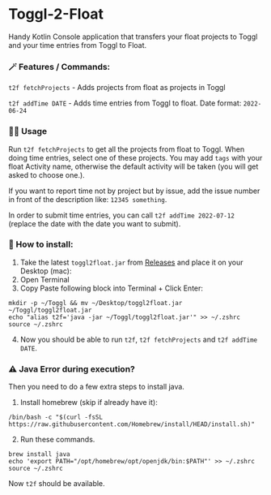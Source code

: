 # Toggl-2-Float

Handy Kotlin Console application that transfers your float projects to Toggl and your time entries from Toggl to
Float.

### 🪄 Features / Commands:

`t2f fetchProjects` - Adds projects from float as projects in Toggl

`t2f addTime DATE` - Adds time entries from Toggl to float. Date format: `2022-06-24`

### 🧑‍💻 Usage

Run `t2f fetchProjects` to get all the projects from float to Toggl. When doing time entries, select one of these
projects. You may add `tags` with your float Activity name, otherwise the default activity will be taken (you will get
asked to choose one.).

If you want to report time not by project but by issue, add the issue number in front of the description
like: `12345 something`.

In order to submit time entries, you can call `t2f addTime 2022-07-12` (replace the date with the date you want to
submit).



### 🚧 How to install:

1. Take the latest `toggl2float.jar` from [Releases](https://github.com/yannickpulver/toggl-to-float/releases) and place it on your Desktop (mac):
2. Open Terminal
3. Copy Paste following block into Terminal + Click Enter:

```
mkdir -p ~/Toggl && mv ~/Desktop/toggl2float.jar ~/Toggl/toggl2float.jar
echo "alias t2f='java -jar ~/Toggl/toggl2float.jar'" >> ~/.zshrc
source ~/.zshrc
```

4. Now you should be able to run `t2f`, `t2f fetchProjects` and `t2f addTime DATE`.


### ⚠️ Java Error during execution?

Then you need to do a few extra steps to install java. 
1. Install homebrew (skip if already have it):

```
/bin/bash -c "$(curl -fsSL https://raw.githubusercontent.com/Homebrew/install/HEAD/install.sh)"
```

2. Run these commands.

```
brew install java
echo 'export PATH="/opt/homebrew/opt/openjdk/bin:$PATH"' >> ~/.zshrc
source ~/.zshrc
   ```

Now `t2f` should be available. 